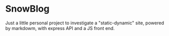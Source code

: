 # SnowBlog
Just a little personal project to investigate a "static-dynamic" site, powered by markdowm, with express API and a JS front end.
